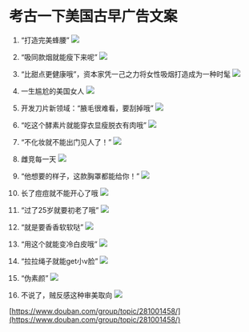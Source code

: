# 考古一下美国古早广告文案

1. “打造完美蜂腰”
![](./0043/01.jpg)

2. “吸同款烟就能瘦下来呢”
![](./0043/02.jpg)

3. “比甜点更健康哦”，资本家凭一己之力将女性吸烟打造成为一种时髦
![](./0043/03.jpg)

4. 一生尴尬的美国女人
![](./0043/04.jpg)

5. 开发刀片新领域：“腋毛很难看，要刮掉哦”
![](./0043/05.jpg)

6. “吃这个酵素片就能穿衣显瘦脱衣有肉哦”
![](./0043/06.jpg)

7. “不化妆就不能出门见人了！”
![](./0043/07.jpg)

8. 雌竞每一天
![](./0043/08.jpg)

9. “他想要的样子，这款胸罩都能给你！”
![](./0043/09.jpg)

10. 长了痘痘就不能开心了哦
![](./0043/10.jpg)

11. “过了25岁就要初老了哦”
![](./0043/11.jpg)

12. “就是要香香软软哒”
![](./0043/12.jpg)

13. “用这个就能变冷白皮哦”
![](./0043/13.jpg)

14. “拉拉绳子就能get小v脸”
![](./0043/14.jpg)

15. “伪素颜”
![](./0043/15.jpg)

16. 不说了，贼反感这种审美取向
![](./0043/16.jpg)

[https://www.douban.com/group/topic/281001458/](https://www.douban.com/group/topic/281001458/)
